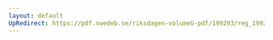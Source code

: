 ```yaml
---
layout: default
UpRedirect: https://pdf.swedeb.se/riksdagen-volumeG-pdf/199293/reg_199293/reg_199293_0518.pdf
---
```

